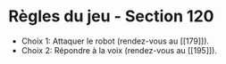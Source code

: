 # Règles du jeu - Section 120

- Choix 1: Attaquer le robot (rendez-vous au [[179]]).
- Choix 2: Répondre à la voix (rendez-vous au [[195]]).